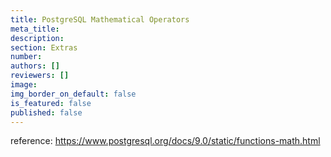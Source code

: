 ```yaml
---
title: PostgreSQL Mathematical Operators
meta_title:
description:
section: Extras
number:
authors: []
reviewers: []
image:
img_border_on_default: false
is_featured: false
published: false
---
```

reference:
https://www.postgresql.org/docs/9.0/static/functions-math.html
